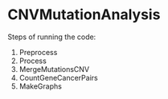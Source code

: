 # CNVMutationAnalysis
Steps of running the code:
1. Preprocess
2. Process
3. MergeMutationsCNV
4. CountGeneCancerPairs
5. MakeGraphs
